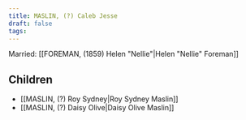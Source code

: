 ```yaml
---
title: MASLIN, (?) Caleb Jesse
draft: false
tags:
---
```

Married: [[FOREMAN, (1859) Helen "Nellie"|Helen "Nellie" Foreman]]

## Children
- [[MASLIN, (?) Roy Sydney|Roy Sydney Maslin]]
- [[MASLIN, (?) Daisy Olive|Daisy Olive Maslin]]